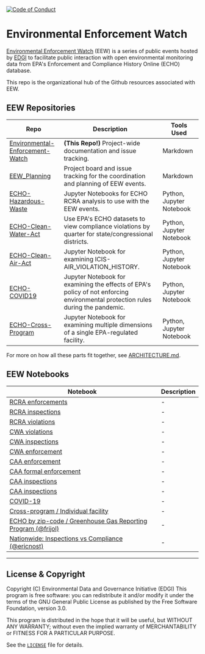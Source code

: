 [![Code of Conduct](https://img.shields.io/badge/%E2%9D%A4-code%20of%20conduct-blue.svg?style=flat)](https://github.com/edgi-govdata-archiving/overview/blob/master/CONDUCT.md)

# Environmental Enforcement Watch
[Environmental Enforcement Watch](https://www.environmentalenforcementwatch.org/) (EEW) is a series of public events hosted by [EDGI](//envirodatagov.org) to facilitate public interaction with open environmental monitoring data from EPA's Enforcement and Compliance History Online (ECHO) database.

This repo is the organizational hub of the Github resources associated with EEW.

## EEW Repositories

| Repo | Description | Tools Used |
| ---- | ----------- | ---------- |
| [Environmental-Enforcement-Watch](https://github.com/edgi-govdata-archiving/Environmental-Enforcement-Watch) | **(This Repo!)** Project-wide documentation and issue tracking. | Markdown |
| [EEW_Planning](https://github.com/edgi-govdata-archiving/EEW_Planning)| Project board and issue tracking for the coordination and planning of EEW events. | Markdown |
| [ECHO-Hazardous-Waste](https://github.com/edgi-govdata-archiving/ECHO-Hazardous-Waste) | Jupyter Notebooks for ECHO RCRA analysis to use with the EEW events.| Python, Jupyter Notebook |
| [ECHO-Clean-Water-Act](https://github.com/edgi-govdata-archiving/ECHO-CWA-Compliance) | Use EPA's ECHO datasets to view compliance violations by quarter for state/congressional districts. | Python, Jupyter Notebook |
| [ECHO-Clean-Air-Act](https://github.com/edgi-govdata-archiving/ECHO-Air-Violations) | Jupyter Notebook for examining ICIS-AIR_VIOLATION_HISTORY.| Python, Jupyter Notebook |
| [ECHO-COVID19](https://github.com/edgi-govdata-archiving/ECHO-COVID19) | Jupyter Notebook for examining the effects of EPA's policy of not enforcing environmental protection rules during the pandemic.| Python, Jupyter Notebook |
| [ECHO-Cross-Program](https://github.com/edgi-govdata-archiving/ECHO-Cross-Program) | Jupyter Notebook for examining multiple dimensions of a single EPA-regulated facility.| Python, Jupyter Notebook |

For more on how all these parts fit together, see [ARCHITECTURE.md](https://github.com/edgi-govdata-archiving/Environmental-Enforcement-Watch/blob/master/ARCHITECTURE.md).

## EEW Notebooks
| Notebook | Description |
| ---- | ------------- | 
| [RCRA enforcements](https://colab.research.google.com/github/edgi-govdata-archiving/ECHO-Hazardous-Waste/blob/master/rcra-enforcements.ipynb) | - |  
| [RCRA inspections](https://colab.research.google.com/github/edgi-govdata-archiving/ECHO-Hazardous-Waste/blob/master/rcra-inspections.ipynb) | - |  
| [RCRA violations](https://colab.research.google.com/github/edgi-govdata-archiving/ECHO-Hazardous-Waste/blob/master/rcra-violation.ipynb) | - |  
| [CWA violations](https://colab.research.google.com/github/edgi-govdata-archiving/ECHO-Clean-Water-Act/blob/master/echo-cwa-compliance-violations.ipynb) | - |  
| [CWA inspections](https://colab.research.google.com/github/edgi-govdata-archiving/ECHO-Clean-Water-Act/blob/master/echo-cwa-compliances-inspections.ipynb) | - |  
| [CWA enforcement](https://colab.research.google.com/github/edgi-govdata-archiving/ECHO-Clean-Water-Act/blob/master/echo-cwa-enforcements.ipynb) | - |  
| [CAA enforcement](https://colab.research.google.com/github/edgi-govdata-archiving/ECHO-Clean-Air-Act/blob/master/all-enforcements.ipynb)| - |  
| [CAA formal enforcement](https://colab.research.google.com/github/edgi-govdata-archiving/ECHO-Clean-Air-Act/blob/master/icis-air-enforcements.ipynb) | - |  
| [CAA inspections](https://colab.research.google.com/github/edgi-govdata-archiving/ECHO-Clean-Air-Act/blob/master/icis-air-inspections.ipynb) | - |  
| [CAA inspections](https://colab.research.google.com/github/edgi-govdata-archiving/ECHO-Clean-Air-Act/blob/master/icis-air-violation.ipynb) | - |  
| [COVID-19](https://colab.research.google.com/github/edgi-govdata-archiving/ECHO-COVID19/blob/master/ECHO-COVID19.ipynb) | - |  
| [Cross-program / Individual facility](https://colab.research.google.com/github/edgi-govdata-archiving/ECHO-Cross-Program/blob/master/facility-all-programs.ipynb) | - |  
| [ECHO by zip-code / Greenhouse Gas Reporting Program (@frijol)](https://colab.research.google.com/github/edgi-govdata-archiving/ECHO-by-Zip-Code/blob/master/echo-by-zip.ipynb) | - |  
| [Nationwide: Inspections vs Compliance (@ericnost)](https://colab.research.google.com/github/ericnost/EDGI/blob/master/ECHO_inspections-enforcement-compliance.ipynb)| - | 

---

## License & Copyright

Copyright (C) <year> Environmental Data and Governance Initiative (EDGI)
This program is free software: you can redistribute it and/or modify it under the terms of the GNU General Public License as published by the Free Software Foundation, version 3.0.

This program is distributed in the hope that it will be useful, but WITHOUT ANY WARRANTY; without even the implied warranty of MERCHANTABILITY or FITNESS FOR A PARTICULAR PURPOSE.

See the [`LICENSE`](/LICENSE) file for details.
